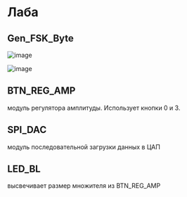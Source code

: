 # Лаба

## Gen_FSK_Byte

![image](https://user-images.githubusercontent.com/25401699/224258348-38c7e359-6923-4a0c-92de-46e72de074c6.png)

![image](https://user-images.githubusercontent.com/25401699/224258462-0b66813a-a5ce-4fc4-b4fc-93ea41290cd9.png)

## BTN_REG_AMP

модуль регулятора амплитуды.
Использует кнопки 0 и 3. 

## SPI_DAC

модуль последовательной загрузки данных в ЦАП

## LED_BL

высвечивает размер множителя из BTN_REG_AMP

